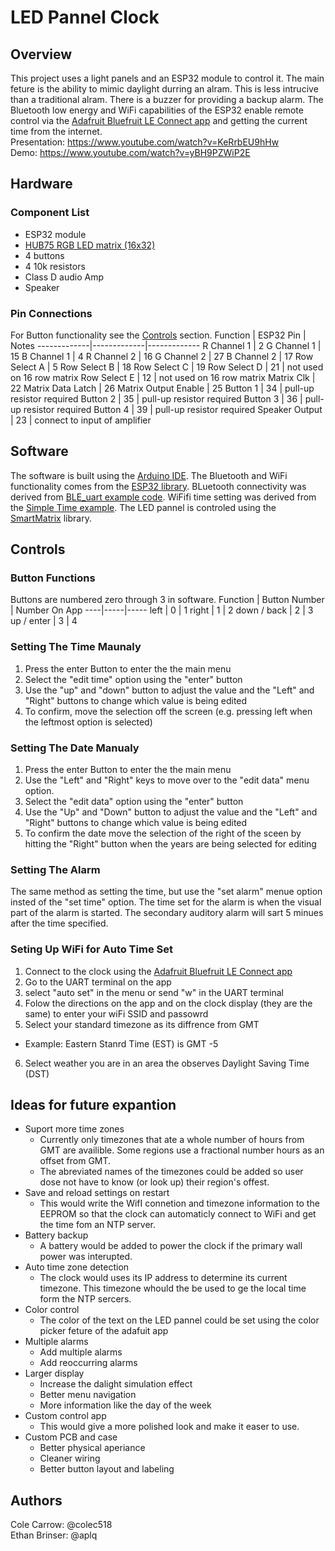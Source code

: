 # LED Pannel Clock
## Overview
This project uses a light panels and an ESP32 module to control it. The main feture is the ability to mimic daylight durring an alram. This is less intrucive than a traditional alram. There is a buzzer for providing a backup alarm. The Bluetooth low energy and WiFi capabilities of the ESP32 enable remote control via the [Adafruit Bluefruit LE Connect app](https://learn.adafruit.com/bluefruit-le-connect) and getting the current time from the internet.  
Presentation: https://www.youtube.com/watch?v=KeRrbEU9hHw  
Demo: https://www.youtube.com/watch?v=yBH9PZWiP2E
## Hardware
### Component List
* ESP32 module
* [HUB75 RGB LED matrix (16x32)](https://learn.adafruit.com/32x16-32x32-rgb-led-matrix)
* 4 buttons
* 4 10k resistors
* Class D audio Amp
* Speaker
### Pin Connections
For Button functionality see the [Controls](##Controls) section.
Function | ESP32 Pin | Notes
-------------|-------------|-------------
R Channel 1 | 2
G Channel 1 | 15
B Channel 1 | 4
R Channel 2 | 16
G Channel 2 | 27
B Channel 2 | 17
Row Select A | 5
Row Select B | 18
Row Select C | 19
Row Select D | 21 | not used on 16 row matrix
Row Select E | 12 | not used on 16 row matrix
Matrix Clk | 22
Matrix Data Latch | 26
Matrix Output Enable | 25
Button 1 | 34 | pull-up resistor required
Button 2 | 35 | pull-up resistor required
Button 3 | 36 | pull-up resistor required
Button 4 | 39 | pull-up resistor required
Speaker Output | 23 | connect to input of amplifier
## Software
The software is built using the [Arduino IDE](https://www.arduino.cc/en/software). The Bluetooth and WiFi functionality comes from the [ESP32 library](https://github.com/espressif/arduino-esp32). BLuetooth connectivity was derived from [BLE_uart example code](https://github.com/espressif/arduino-esp32/tree/master/libraries/BLE/examples/BLE_uart). WiFifi time setting was derived from the [Simple Time example](https://github.com/espressif/arduino-esp32/blob/master/libraries/ESP32/examples/Time/SimpleTime/SimpleTime.ino). The LED pannel is controled using the [SmartMatrix](https://github.com/pixelmatix/SmartMatrix) library.
## Controls
### Button Functions
Buttons are numbered zero through 3 in software.
Function | Button Number | Number On App
----|-----|-----
left | 0 | 1
right | 1 | 2
down / back | 2 | 3
up / enter | 3 | 4
### Setting The Time Maunaly
1. Press the enter Button to enter the the main menu
2. Select the "edit time" option using the "enter" button
3. Use the "up" and "down" button to adjust the value and the "Left" and "Right" buttons to change which value is being edited
4. To confirm, move the selection off the screen (e.g. pressing left when the leftmost option is selected)
### Setting The Date Manualy
1. Press the enter Button to enter the the main menu
2. Use the "Left" and "Right" keys to move over to the "edit data" menu option.
3. Select the "edit data" option using the "enter" button
4. Use the "Up" and "Down" button to adjust the value and the "Left" and "Right" buttons to change which value is being edited
5. To confirm the date move the selection of the right of the sceen by hitting the "Right" button when the years are being selected for editing
### Setting The Alarm
The same method as setting the time, but use the "set alarm" menue option insted of the "set time" option. The time set for the alarm is when the visual part of the alarm is started. The secondary auditory alarm will sart 5 minues after the time specified.
### Seting Up WiFi for Auto Time Set
1. Connect to the clock using the [Adafruit Bluefruit LE Connect app](https://learn.adafruit.com/bluefruit-le-connect)
2. Go to the UART terminal on the app
3. select "auto set" in the menu or send "w" in the UART terminal
4. Folow the directions on the app and on the clock display (they are the same) to enter your wiFi SSID and passowrd
5. Select your standard timezone as its diffrence from GMT
  * Example: Eastern Stanrd Time (EST) is GMT -5
6. Select weather you are in an area the observes Daylight Saving Time (DST)
## Ideas for future expantion
* Suport more time zones
  * Currently only timezones that ate a whole number of hours from GMT are availible. Some regions use a fractional number hours as an offset from GMT.
  * The abreviated names of the timezones could be added so user dose not have to know (or look up) their region's offest.
* Save and reload settings on restart
  * This would write the WifI connetion and timezone information to the EEPROM so that the clock can automaticly connect to WiFi and get the time fom an NTP server.
* Battery backup
  * A battery would be added to power the clock if the primary wall power was interupted.
* Auto time zone detection
  * The clock would uses its IP address to determine its current timezone. This timezone whould the be used to ge the local time form the NTP sercers.
* Color control
  * The color of the text on the LED pannel could be set using the color picker feture of the adafuit app
* Multiple alarms
  * Add multiple alarms
  * Add reoccurring alarms
* Larger display
  * Increase the dalight simulation effect
  * Better menu navigation
  * More information like the day of the week
* Custom control app
  * This would give a more polished look and make it easer to use.
* Custom PCB and case
  * Better physical aperiance
  * Cleaner wiring
  * Better button layout and labeling
## Authors
Cole Carrow: @colec518  
Ethan Brinser: @aplq

